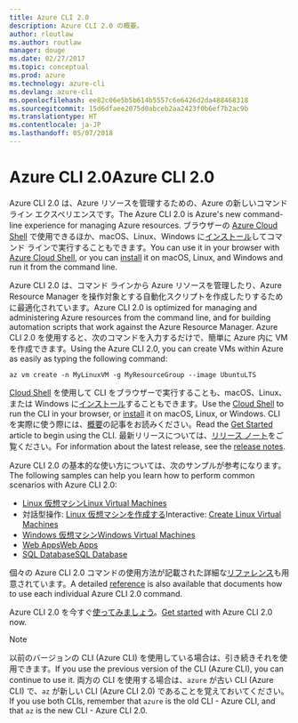 ```yaml
---
title: Azure CLI 2.0
description: Azure CLI 2.0 の概要。
author: rloutlaw
ms.author: routlaw
manager: douge
ms.date: 02/27/2017
ms.topic: conceptual
ms.prod: azure
ms.technology: azure-cli
ms.devlang: azure-cli
ms.openlocfilehash: ee82c06e5b5b614b5557c6e6426d2da488468318
ms.sourcegitcommit: 15d6dfaee2075d0abceb2aa2423f0b6ef7b2ac9b
ms.translationtype: HT
ms.contentlocale: ja-JP
ms.lasthandoff: 05/07/2018
---
```

# <a name="azure-cli-20"></a><span data-ttu-id="5dfce-103">Azure CLI 2.0</span><span class="sxs-lookup"><span data-stu-id="5dfce-103">Azure CLI 2.0</span></span>

<span data-ttu-id="5dfce-104">Azure CLI 2.0 は、Azure リソースを管理するための、Azure の新しいコマンド ライン エクスペリエンスです。</span><span class="sxs-lookup"><span data-stu-id="5dfce-104">The Azure CLI 2.0 is Azure's new command-line experience for managing Azure resources.</span></span>
<span data-ttu-id="5dfce-105">ブラウザーの [Azure Cloud Shell](/azure/cloud-shell/overview) で使用できるほか、macOS、Linux、Windows に[インストール](install-azure-cli.md)してコマンド ラインで実行することもできます。</span><span class="sxs-lookup"><span data-stu-id="5dfce-105">You can use it in your browser with [Azure Cloud Shell](/azure/cloud-shell/overview), or you can [install](install-azure-cli.md) it on macOS, Linux, and Windows and run it from the command line.</span></span>

<span data-ttu-id="5dfce-106">Azure CLI 2.0 は、コマンド ラインから Azure リソースを管理したり、Azure Resource Manager を操作対象とする自動化スクリプトを作成したりするために最適化されています。</span><span class="sxs-lookup"><span data-stu-id="5dfce-106">Azure CLI 2.0 is optimized for managing and administering Azure resources from the command line, and for building automation scripts that work against the Azure Resource Manager.</span></span> <span data-ttu-id="5dfce-107">Azure CLI 2.0 を使用すると、次のコマンドを入力するだけで、簡単に Azure 内に VM を作成できます。</span><span class="sxs-lookup"><span data-stu-id="5dfce-107">Using the Azure CLI 2.0, you can create VMs within Azure as easily as typing the following command:</span></span>

```azurecli-interactive
az vm create -n MyLinuxVM -g MyResourceGroup --image UbuntuLTS
```

<span data-ttu-id="5dfce-108">[Cloud Shell](/azure/cloud-shell/overview) を使用して CLI をブラウザーで実行することも、macOS、Linux、または Windows に[インストール](install-azure-cli.md)することもできます。</span><span class="sxs-lookup"><span data-stu-id="5dfce-108">Use the [Cloud Shell](/azure/cloud-shell/overview) to run the CLI in your browser, or [install](install-azure-cli.md) it on macOS, Linux, or Windows.</span></span>
<span data-ttu-id="5dfce-109">CLI を実際に使う際には、[概要](get-started-with-azure-cli.md)の記事をお読みください。</span><span class="sxs-lookup"><span data-stu-id="5dfce-109">Read the [Get Started](get-started-with-azure-cli.md) article to begin using the CLI.</span></span>
<span data-ttu-id="5dfce-110">最新リリースについては、[リリース ノート](release-notes-azure-cli.md)をご覧ください。</span><span class="sxs-lookup"><span data-stu-id="5dfce-110">For information about the latest release, see the [release notes](release-notes-azure-cli.md).</span></span>

<span data-ttu-id="5dfce-111">Azure CLI 2.0 の基本的な使い方については、次のサンプルが参考になります。</span><span class="sxs-lookup"><span data-stu-id="5dfce-111">The following samples can help you learn how to perform common scenarios with Azure CLI 2.0:</span></span>
- [<span data-ttu-id="5dfce-112">Linux 仮想マシン</span><span class="sxs-lookup"><span data-stu-id="5dfce-112">Linux Virtual Machines</span></span>](/azure/virtual-machines/virtual-machines-linux-cli-samples?toc=%2fcli%2fazure%2ftoc.json&bc=%2fcli%2fazure%2fbreadcrumb%2ftoc.json)
- <span data-ttu-id="5dfce-113">対話型操作: [Linux 仮想マシンを作成する](https://docs.microsoft.com/learn/azure-cli-2-0/index)</span><span class="sxs-lookup"><span data-stu-id="5dfce-113">Interactive: [Create Linux Virtual Machines](https://docs.microsoft.com/learn/azure-cli-2-0/index)</span></span>
- [<span data-ttu-id="5dfce-114">Windows 仮想マシン</span><span class="sxs-lookup"><span data-stu-id="5dfce-114">Windows Virtual Machines</span></span>](/azure/virtual-machines/virtual-machines-windows-cli-samples?toc=%2fcli%2fazure%2ftoc.json&bc=%2fcli%2fazure%2fbreadcrumb%2ftoc.json)
- [<span data-ttu-id="5dfce-115">Web Apps</span><span class="sxs-lookup"><span data-stu-id="5dfce-115">Web Apps</span></span>](/azure/app-service-web/app-service-cli-samples?toc=%2fcli%2fazure%2ftoc.json&bc=%2fcli%2fazure%2fbreadcrumb%2ftoc.json)
- [<span data-ttu-id="5dfce-116">SQL Database</span><span class="sxs-lookup"><span data-stu-id="5dfce-116">SQL Database</span></span>](/azure/sql-database/sql-database-cli-samples?toc=%2fcli%2fazure%2ftoc.json&bc=%2fcli%2fazure%2fbreadcrumb%2ftoc.json)

<span data-ttu-id="5dfce-117">個々の Azure CLI 2.0 コマンドの使用方法が記載された詳細な[リファレンス](/cli/azure/reference-index)も用意されています。</span><span class="sxs-lookup"><span data-stu-id="5dfce-117">A detailed [reference](/cli/azure/reference-index) is also available that documents how to use each individual Azure CLI 2.0 command.</span></span>

<span data-ttu-id="5dfce-118">Azure CLI 2.0 を今すぐ[使ってみましょう](get-started-with-azure-cli.md)。</span><span class="sxs-lookup"><span data-stu-id="5dfce-118">[Get started](get-started-with-azure-cli.md) with Azure CLI 2.0 now.</span></span>


> [!NOTE]
> <span data-ttu-id="5dfce-119">以前のバージョンの CLI (Azure CLI) を使用している場合は、引き続きそれを使用できます。</span><span class="sxs-lookup"><span data-stu-id="5dfce-119">If you use the previous version of the CLI (Azure CLI), you can continue to use it.</span></span>
> <span data-ttu-id="5dfce-120">両方の CLI を使用する場合は、`azure` が古い CLI (Azure CLI) で、`az` が新しい CLI (Azure CLI 2.0) であることを覚えておいてください。</span><span class="sxs-lookup"><span data-stu-id="5dfce-120">If you use both CLIs, remember that `azure` is the old CLI - Azure CLI, and that `az` is the new CLI - Azure CLI 2.0.</span></span>

